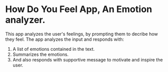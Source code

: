 # How Do You Feel App, An Emotion analyzer.

This app analyzes the user's feelings, by prompting them to decribe how they feel.
The app analyzes the input and responds with:
1. A list of emotions contained in the text.
2. Summarizes the emotions.
3. And also responds with supportive message to motivate and inspire the user.

